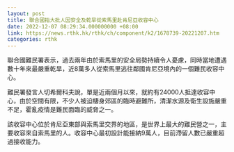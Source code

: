 ```yaml
---
layout: post
title: 聯合國指大批人因安全及乾旱從索馬里赴肯尼亞收容中心
date: 2022-12-07 08:29:34.000000000 +08:00
link: https://news.rthk.hk/rthk/ch/component/k2/1678739-20221207.htm
categories: rthk
---
```


聯合國難民署表示，過去兩年由於索馬里的安全局勢持續令人憂慮，同時當地遭遇數十年來最嚴重乾旱，近8萬多人從索馬里逃往鄰國肯尼亞境內的一個難民收容中心。

難民署發言人切希爾科夫說，單是近兩個月以來，就約有24000人抵達收容中心，由於空間有限，不少人被迫棲身郊區的臨時避難所，清潔水源及衛生設施嚴重不足，霍亂疫情是難民面臨的威脅之一。

該收容中心位於肯尼亞東部與索馬里交界的地區，是世界上最大的難民營之一，主要收容來自索馬里的人。收容中心最初設計能接納9萬人，目前滯留人數已嚴重超過接收能力。
